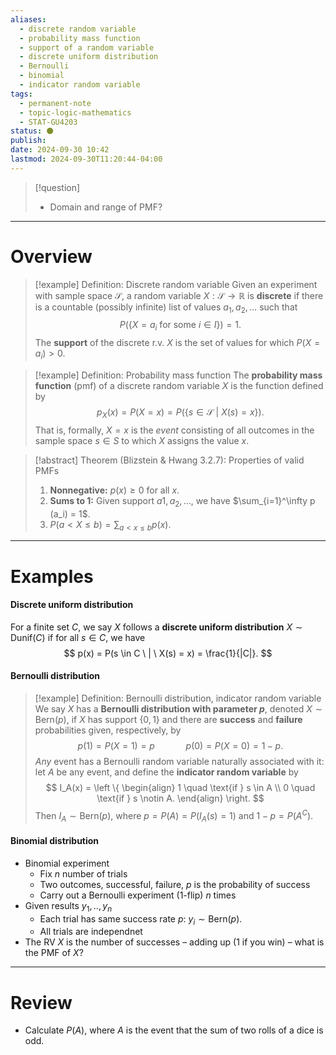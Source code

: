 ```yaml
---
aliases:
  - discrete random variable
  - probability mass function
  - support of a random variable
  - discrete uniform distribution
  - Bernoulli
  - binomial
  - indicator random variable
tags:
  - permanent-note
  - topic-logic-mathematics
  - STAT-GU4203
status: ⚫
publish: 
date: 2024-09-30 10:42
lastmod: 2024-09-30T11:20:44-04:00
---
```

>[!question]
>- Domain and range of PMF?

---

# Overview

>[!example] Definition: Discrete random variable
>Given an experiment with sample space $\mathcal S$, a random variable $X: \mathcal S \to \mathbb R$ is **discrete** if there is a countable (possibly infinite) list of values $a_1, a_2, …$ such that 
>$$
>P(\{ X = a_i \text{ for some }i \in I \}) = 1.
>$$ 
>The **support** of the discrete r.v. $X$ is the set of values for which $P(X = a_i) > 0$.

>[!example] Definition: Probability mass function
>The **probability mass function** (pmf) of a discrete random variable $X$ is the function defined by 
>$$
>p_X (x) = P(X = x) = P(\{ s \in \mathcal S \ | \ X(s) = x\}).
>$$
>That is, formally, $X = x$ is the *event* consisting of all outcomes in the sample space $s \in S$ to which $X$ assigns the value $x$.

>[!abstract] Theorem (Blizstein & Hwang 3.2.7): Properties of valid PMFs
>1. **Nonnegative:** $p(x) \geq 0$ for all $x$.
>2. **Sums to 1:** Given support $a1, a_2, …$, we have $\sum_{i=1}^\infty p (a_i) = 1$.
>3. $P(a < X \leq b) = \sum_{a < x \leq b}p(x)$.

---
# Examples

#### Discrete uniform distribution

For a finite set $C$, we say $X$ follows a **discrete uniform distribution** $X \sim \text{Dunif}(C)$ if for all $s \in C$, we have
$$
p(x) = P(s \in C \ | \ X(s) = x) = \frac{1}{|C|}.
$$

#### Bernoulli distribution

>[!example] Definition: Bernoulli distribution, indicator random variable
>We say $X$ has a **Bernoulli distribution with parameter $p$**, denoted $X \sim \text{Bern}(p)$, if $X$ has support $\{ 0, 1 \}$ and there are **success** and **failure** probabilities given, respectively, by
>$$
>p(1) = P(X =1) = p \quad \quad \quad p(0) = P(X = 0) = 1-p.
>$$
>*Any* event has a Bernoulli random variable naturally associated with it: let $A$ be any event, and define the **indicator random variable** by
>$$
>I_A(x) = \left \{ 
>\begin{align} 1 \quad \text{if } s \in A \\ 0 \quad \text{if } s \notin A. \end{align} 
>\right. $$
>Then $I_A \sim \text{Bern} (p)$, where $p = P(A) = P(I_A(s) = 1)$ and $1-p = P(A^C)$.

#### Binomial distribution

- Binomial experiment
	- Fix $n$ number of trials
	- Two outcomes, successful, failure, $p$ is the probability of success
	- Carry out a Bernoulli experiment (1-flip) $n$ times
- Given results $y_1, .., y_n$
	- Each trial has same success rate $p$: $y_i \sim \text{Bern} (p)$.
	- All trials are independnet
- The RV $X$ is the number of successes – adding up (1 if you win) – what is the PMF of $X$?

---
# Review

- Calculate $P(A)$, where $A$ is the event that the sum of two rolls of a dice is odd.